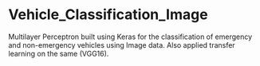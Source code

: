 # Vehicle_Classification_Image
Multilayer Perceptron built using Keras for the classification of emergency and non-emergency vehicles using Image data. Also applied transfer learning on the same (VGG16).
